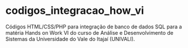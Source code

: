 # codigos_integracao_how_vi
Códigos HTML/CSS/PHP para integração de banco de dados SQL para a matéria Hands on Work VI do curso de Análise e Desenvolvimento de Sistemas da Universidade do Vale do Itajaí (UNIVALI).

